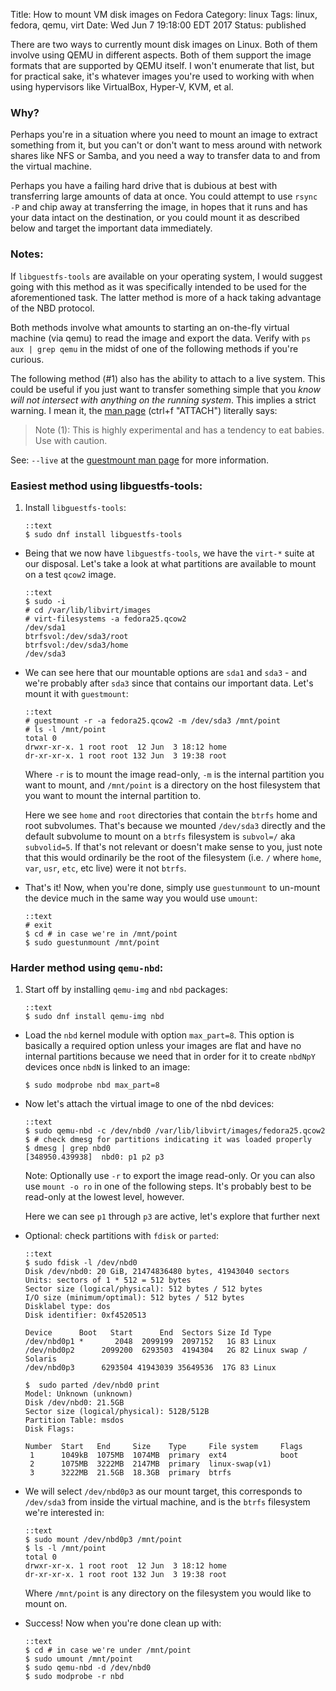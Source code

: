 Title: How to mount VM disk images on Fedora
Category: linux
Tags: linux, fedora, qemu, virt
Date: Wed Jun 7 19:18:00 EDT 2017
Status: published

There are two ways to currently mount disk images on Linux. Both of them involve using QEMU in different aspects. Both of them support the image formats that are supported by QEMU itself. I won't enumerate that list, but for practical sake, it's whatever images you're used to working with when using hypervisors like VirtualBox, Hyper-V, KVM, et al.

### Why?

Perhaps you're in a situation where you need to mount an image to extract something from it, but you can't or don't want to mess around with network shares like NFS or Samba, and you need a way to transfer data to and from the virtual machine.

Perhaps you have a failing hard drive that is dubious at best with transferring large amounts of data at once. You could attempt to use `rsync -P` and chip away at transferring the image, in hopes that it runs and has your data intact on the destination, or you could mount it as described below and target the important data immediately.

### Notes:

If `libguestfs-tools` are available on your operating system, I would suggest going with this method as it was specifically intended to be used for the aforementioned task. The latter method is more of a hack taking advantage of the NBD protocol.

Both methods involve what amounts to starting an on-the-fly virtual machine (via qemu) to read the image and export the data. Verify with `ps aux | grep qemu` in the midst of one of the following methods if you're curious.

The following method (#1) also has the ability to attach to a live system. This could be useful if you just want to transfer something simple that you _know will not intersect with anything on the running system_. This implies a strict warning. I mean it, the [man page](https://linux.die.net/man/3/guestfs) (ctrl+f "ATTACH") literally says:

>Note (1): This is highly experimental and has a tendency to eat babies. Use with caution.

See: `--live` at the [guestmount man page](https://linux.die.net/man/1/guestmount) for more information.

### Easiest method using libguestfs-tools:

1.  Install `libguestfs-tools`:

        ::text
        $ sudo dnf install libguestfs-tools

+   Being that we now have `libguestfs-tools`, we have the `virt-*` suite at our disposal. Let's take a look at what partitions are available to mount on a test `qcow2` image.

        ::text
        $ sudo -i
        # cd /var/lib/libvirt/images
        # virt-filesystems -a fedora25.qcow2
        /dev/sda1
        btrfsvol:/dev/sda3/root
        btrfsvol:/dev/sda3/home
        /dev/sda3

+   We can see here that our mountable options are `sda1` and `sda3` - and we're probably after `sda3` since that contains our important data. Let's mount it with `guestmount`:

        ::text
        # guestmount -r -a fedora25.qcow2 -m /dev/sda3 /mnt/point
        # ls -l /mnt/point
        total 0
        drwxr-xr-x. 1 root root  12 Jun  3 18:12 home
        dr-xr-xr-x. 1 root root 132 Jun  3 19:38 root

    Where `-r` is to mount the image read-only, `-m` is the internal partition you want to mount, and `/mnt/point` is a directory on the host filesystem that you want to mount the internal partition to.

    Here we see `home` and `root` directories that contain the `btrfs` home and root subvolumes. That's because we mounted `/dev/sda3` directly and the default subvolume to mount on a `btrfs` filesystem is `subvol=/` aka `subvolid=5`. If that's not relevant or doesn't make sense to you, just note that this would ordinarily be the root of the filesystem (i.e. `/` where `home`, `var`, `usr`, `etc`, etc live) were it not `btrfs`.

+   That's it! Now, when you're done, simply use `guestunmount` to un-mount the device much in the same way you would use `umount`:

        ::text
        # exit
        $ cd # in case we're in /mnt/point
        $ sudo guestunmount /mnt/point

### Harder method using `qemu-nbd`:

1.  Start off by installing `qemu-img` and `nbd` packages:

        ::text
        $ sudo dnf install qemu-img nbd

+   Load the `nbd` kernel module with option `max_part=8`. This option is basically a required option unless your images are flat and have no internal partitions because we need that in order for it to create `nbdNpY` devices once `nbdN` is linked to an image:

        $ sudo modprobe nbd max_part=8

+   Now let's attach the virtual image to one of the nbd devices:

        ::text
        $ sudo qemu-nbd -c /dev/nbd0 /var/lib/libvirt/images/fedora25.qcow2
        $ # check dmesg for partitions indicating it was loaded properly
        $ dmesg | grep nbd0
        [348950.439938]  nbd0: p1 p2 p3

    Note: Optionally use `-r` to export the image read-only. Or you can also use `mount -o ro` in one of the following steps. It's probably best to be read-only at the lowest level, however.

    Here we can see `p1` through `p3` are active, let's explore that further next

+   Optional: check partitions with `fdisk` or `parted`:

        ::text
        $ sudo fdisk -l /dev/nbd0
        Disk /dev/nbd0: 20 GiB, 21474836480 bytes, 41943040 sectors
        Units: sectors of 1 * 512 = 512 bytes
        Sector size (logical/physical): 512 bytes / 512 bytes
        I/O size (minimum/optimal): 512 bytes / 512 bytes
        Disklabel type: dos
        Disk identifier: 0xf4520513

        Device      Boot   Start      End  Sectors Size Id Type
        /dev/nbd0p1 *       2048  2099199  2097152   1G 83 Linux
        /dev/nbd0p2      2099200  6293503  4194304   2G 82 Linux swap / Solaris
        /dev/nbd0p3      6293504 41943039 35649536  17G 83 Linux

        $  sudo parted /dev/nbd0 print
        Model: Unknown (unknown)
        Disk /dev/nbd0: 21.5GB
        Sector size (logical/physical): 512B/512B
        Partition Table: msdos
        Disk Flags:

        Number  Start   End     Size    Type     File system     Flags
         1      1049kB  1075MB  1074MB  primary  ext4            boot
         2      1075MB  3222MB  2147MB  primary  linux-swap(v1)
         3      3222MB  21.5GB  18.3GB  primary  btrfs

+   We will select `/dev/nbd0p3` as our mount target, this corresponds to `/dev/sda3` from inside the virtual machine, and is the `btrfs` filesystem we're interested in:

        ::text
        $ sudo mount /dev/nbd0p3 /mnt/point
        $ ls -l /mnt/point
        total 0
        drwxr-xr-x. 1 root root  12 Jun  3 18:12 home
        dr-xr-xr-x. 1 root root 132 Jun  3 19:38 root

    Where `/mnt/point` is any directory on the filesystem you would like to mount on.

+   Success! Now when you're done clean up with:

        ::text
        $ cd # in case we're under /mnt/point
        $ sudo umount /mnt/point
        $ sudo qemu-nbd -d /dev/nbd0
        $ sudo modprobe -r nbd
